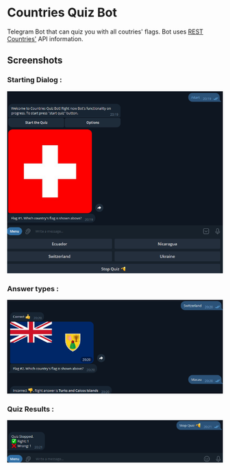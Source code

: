 # Countries Quiz Bot

Telegram Bot that can quiz you with all coutries' flags. Bot uses [REST Countries'](https://restcountries.com/) API information.

## Screenshots

### Starting Dialog :
![First country's flag after a welcome text, menu with options](./img/first-flag.png)

### Answer types :
![Answer types](./img/answers-types.png)

### Quiz Results :
![Quiz stop action and quiz results](./img/quiz-stop.png)
